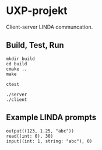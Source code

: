 # UXP-projekt
Client-server LINDA communcation.

## Build, Test, Run
```
mkdir build
cd build
cmake ..
make
```
```
ctest
```
```
./server
./client
```

## Example LINDA prompts
```
output((123, 1.25, "abc"))
read((int: 0), 30)
input((int: 1, string: "abc"), 0)
```

